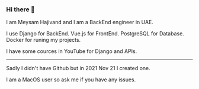 ### Hi there 👋

I am Meysam Hajivand and I am a BackEnd engineer in UAE.

I use Django for BackEnd. Vue.js for FrontEnd. PostgreSQL for Database. Docker for runing my projects.

I have some cources in YouTube for Django and APIs.

---

Sadly I didn't have Github but in 2021 Nov 21 I created one.

I am a MacOS user so ask me if you have any issues.

